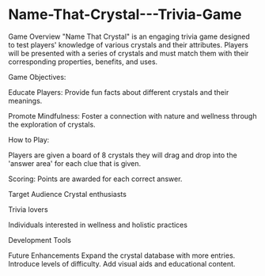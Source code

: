 # Name-That-Crystal---Trivia-Game
Game Overview
"Name That Crystal" is an engaging trivia game designed to test players' knowledge of various crystals and their attributes. 
Players will be presented with a series of crystals and must match them with their corresponding properties, benefits, and uses.

Game Objectives:

Educate Players: Provide fun facts about different crystals and their meanings.

Promote Mindfulness: Foster a connection with nature and wellness through the exploration of crystals.

How to Play:

Players are given a board of 8 crystals they will drag and drop into the 'answer area' for each clue that is given.

Scoring: Points are awarded for each correct answer. 

Target Audience
Crystal enthusiasts

Trivia lovers

Individuals interested in wellness and holistic practices

Development Tools

Future Enhancements
Expand the crystal database with more entries.
Introduce levels of difficulty.
Add visual aids and educational content.
